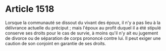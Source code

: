 # Article 1518

Lorsque la communauté se dissout du vivant des époux, il n'y a pas lieu à la délivrance actuelle du préciput ; mais l'époux au profit duquel il a été stipulé conserve ses droits pour le cas de survie, à moins qu'il n'y ait eu jugement de divorce ou de séparation de corps prononcé contre lui. Il peut exiger une caution de son conjoint en garantie de ses droits.
